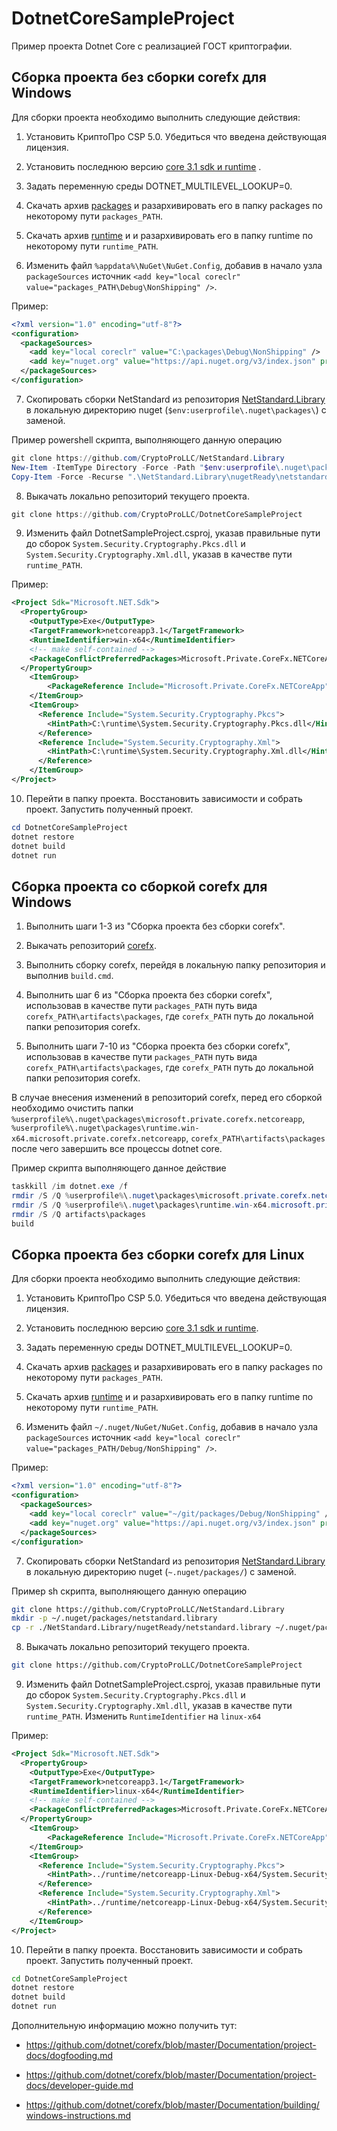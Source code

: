 ﻿# DotnetCoreSampleProject
Пример проекта Dotnet Core с реализацией ГОСТ криптографии.

## Сборка проекта без сборки corefx для Windows

Для сборки проекта необходимо выполнить следующие действия:

1. Установить КриптоПро CSP 5.0. Убедиться что введена действующая лицензия.

2. Установить последнюю версию [core 3.1 sdk и runtime](https://dotnet.microsoft.com/download) .

3. Задать переменную среды DOTNET_MULTILEVEL_LOOKUP=0.

4. Скачать архив [packages](https://ci.appveyor.com/project/CryptoProLLC/corefx/build/artifacts) и разархивировать его в папку packages по некоторому пути `packages_PATH`.

5. Скачать архив [runtime](https://ci.appveyor.com/project/CryptoProLLC/corefx/build/artifacts) и и разархивировать его в папку runtime по некоторому пути `runtime_PATH`.

6. Изменить файл `%appdata%\NuGet\NuGet.Config`, добавив в начало узла `packageSources` источник `<add key="local coreclr" value="packages_PATH\Debug\NonShipping" />`.

Пример:

```xml
<?xml version="1.0" encoding="utf-8"?>
<configuration>
  <packageSources>
    <add key="local coreclr" value="C:\packages\Debug\NonShipping" />
    <add key="nuget.org" value="https://api.nuget.org/v3/index.json" protocolVersion="3" />
  </packageSources>
</configuration>
```

7. Скопировать сборки NetStandard из репозитория [NetStandard.Library](https://github.com/CryptoProLLC/NetStandard.Library/tree/master/nugetReady/netstandard.library) в локальную директорию nuget (`$env:userprofile\.nuget\packages\`) с заменой.

Пример powershell скрипта, выполняющего данную операцию
```powershell
git clone https://github.com/CryptoProLLC/NetStandard.Library
New-Item -ItemType Directory -Force -Path "$env:userprofile\.nuget\packages\netstandard.library"
Copy-Item -Force -Recurse ".\NetStandard.Library\nugetReady\netstandard.library" -Destination "$env:userprofile\.nuget\packages\"
```

8. Выкачать локально репозиторий текущего проекта.
```powershell
git clone https://github.com/CryptoProLLC/DotnetCoreSampleProject
```

9. Изменить файл DotnetSampleProject.csproj, указав правильные пути до сборок `System.Security.Cryptography.Pkcs.dll` и `System.Security.Cryptography.Xml.dll`, указав в качестве пути
`runtime_PATH`.

Пример:
```xml
<Project Sdk="Microsoft.NET.Sdk">
  <PropertyGroup>
    <OutputType>Exe</OutputType>
    <TargetFramework>netcoreapp3.1</TargetFramework>
    <RuntimeIdentifier>win-x64</RuntimeIdentifier>
    <!-- make self-contained -->
    <PackageConflictPreferredPackages>Microsoft.Private.CoreFx.NETCoreApp;runtime.win-x64.Microsoft.Private.CoreFx.NETCoreApp;runtime.linux-x64.Microsoft.Private.CoreFx.NETCoreApp;$(PackageConflictPreferredPackages)</PackageConflictPreferredPackages>
  </PropertyGroup>
    <ItemGroup>
        <PackageReference Include="Microsoft.Private.CoreFx.NETCoreApp" Version="4.7.0-dev.20111.1" />
    </ItemGroup>
    <ItemGroup>
      <Reference Include="System.Security.Cryptography.Pkcs">
        <HintPath>C:\runtime\System.Security.Cryptography.Pkcs.dll</HintPath>
      </Reference>
      <Reference Include="System.Security.Cryptography.Xml">
        <HintPath>C:\runtime\System.Security.Cryptography.Xml.dll</HintPath>
      </Reference>
    </ItemGroup>
</Project>
```

10. Перейти в папку проекта. Восстановить зависимости и собрать проект. Запустить полученный проект.
```powershell
cd DotnetCoreSampleProject
dotnet restore
dotnet build
dotnet run
```

## Сборка проекта со сборкой corefx для Windows

1. Выполнить шаги 1-3 из "Сборка проекта без сборки corefx".

2. Выкачать репозиторий [corefx](https://github.com/CryptoProLLC/corefx/).

3. Выполнить сборку corefx, перейдя в локальную папку репозитория и выполнив `build.cmd`.

4. Выполнить шаг 6 из "Сборка проекта без сборки corefx", использовав в качестве пути 
`packages_PATH` путь вида `corefx_PATH\artifacts\packages`, где `corefx_PATH` путь до локальной папки репозитория corefx.

5. Выполнить шаги 7-10 из "Сборка проекта без сборки corefx", использовав в качестве пути 
`packages_PATH` путь вида `corefx_PATH\artifacts\packages`, где `corefx_PATH` путь до локальной папки репозитория corefx.

В случае внесения изменений в репозиторий corefx, перед его сборкой необходимо очистить папки 
`%userprofile%\.nuget\packages\microsoft.private.corefx.netcoreapp`, `%userprofile%\.nuget\packages\runtime.win-x64.microsoft.private.corefx.netcoreapp`, `corefx_PATH\artifacts\packages`
после чего завершить все процессы dotnet core. 

Пример скрипта выполняющего данное действие 
```powershell
taskkill /im dotnet.exe /f
rmdir /S /Q %userprofile%\.nuget\packages\microsoft.private.corefx.netcoreapp
rmdir /S /Q %userprofile%\.nuget\packages\runtime.win-x64.microsoft.private.corefx.netcoreapp
rmdir /S /Q artifacts\packages
build
```

## Сборка проекта без сборки corefx для Linux

Для сборки проекта необходимо выполнить следующие действия:

1. Установить КриптоПро CSP 5.0. Убедиться что введена действующая лицензия.

2. Установить последнюю версию [core 3.1 sdk и runtime](https://dotnet.microsoft.com/download).

3. Задать переменную среды DOTNET_MULTILEVEL_LOOKUP=0.

4. Скачать архив [packages](https://ci.appveyor.com/project/CryptoProLLC/corefx/build/artifacts) и разархивировать его в папку packages по некоторому пути `packages_PATH`.

5. Скачать архив [runtime](https://ci.appveyor.com/project/CryptoProLLC/corefx/build/artifacts) и и разархивировать его в папку runtime по некоторому пути `runtime_PATH`.

6. Изменить файл `~/.nuget/NuGet/NuGet.Config`, добавив в начало узла `packageSources` источник `<add key="local coreclr" value="packages_PATH/Debug/NonShipping" />`.

Пример:

```xml
<?xml version="1.0" encoding="utf-8"?>
<configuration>
  <packageSources>
    <add key="local coreclr" value="~/git/packages/Debug/NonShipping" />
    <add key="nuget.org" value="https://api.nuget.org/v3/index.json" protocolVersion="3" />
  </packageSources>
</configuration>
```

7. Скопировать сборки NetStandard из репозитория [NetStandard.Library](https://github.com/CryptoProLLC/NetStandard.Library/tree/master/nugetReady/netstandard.library) в локальную директорию nuget (`~.nuget/packages/`) с заменой.

Пример sh скрипта, выполняющего данную операцию
```sh
git clone https://github.com/CryptoProLLC/NetStandard.Library
mkdir -p ~/.nuget/packages/netstandard.library
cp -r ./NetStandard.Library/nugetReady/netstandard.library ~/.nuget/packages/
```

8. Выкачать локально репозиторий текущего проекта.
```sh
git clone https://github.com/CryptoProLLC/DotnetCoreSampleProject
```

9. Изменить файл DotnetSampleProject.csproj, указав правильные пути до сборок `System.Security.Cryptography.Pkcs.dll` и `System.Security.Cryptography.Xml.dll`, указав в качестве пути
`runtime_PATH`. Изменить `RuntimeIdentifier` на `linux-x64`

Пример:
```xml
﻿<Project Sdk="Microsoft.NET.Sdk">
  <PropertyGroup>
    <OutputType>Exe</OutputType>
    <TargetFramework>netcoreapp3.1</TargetFramework>
    <RuntimeIdentifier>linux-x64</RuntimeIdentifier>
    <!-- make self-contained -->
    <PackageConflictPreferredPackages>Microsoft.Private.CoreFx.NETCoreApp;runtime.win-x64.Microsoft.Private.CoreFx.NETCoreApp;runtime.linux-x64.Microsoft.Private.CoreFx.NETCoreApp;$(PackageConflictPreferredPackages)</PackageConflictPreferredPackages>
  </PropertyGroup>
    <ItemGroup>
        <PackageReference Include="Microsoft.Private.CoreFx.NETCoreApp" Version="4.7.0-dev.20111.1" />
    </ItemGroup>
    <ItemGroup>
      <Reference Include="System.Security.Cryptography.Pkcs">
        <HintPath>../runtime/netcoreapp-Linux-Debug-x64/System.Security.Cryptography.Pkcs.dll</HintPath>
      </Reference>
      <Reference Include="System.Security.Cryptography.Xml">
        <HintPath>../runtime/netcoreapp-Linux-Debug-x64/System.Security.Cryptography.Xml.dll</HintPath>
      </Reference>
    </ItemGroup>
</Project>
```

10. Перейти в папку проекта. Восстановить зависимости и собрать проект. Запустить полученный проект.
```sh
cd DotnetCoreSampleProject
dotnet restore
dotnet build
dotnet run
```


Дополнительную информацию можно получить тут:

- https://github.com/dotnet/corefx/blob/master/Documentation/project-docs/dogfooding.md

- https://github.com/dotnet/corefx/blob/master/Documentation/project-docs/developer-guide.md

- https://github.com/dotnet/corefx/blob/master/Documentation/building/windows-instructions.md
